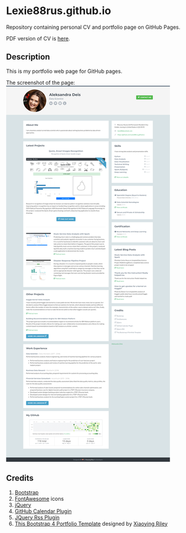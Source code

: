 # Lexie88rus.github.io
Repository containing personal CV and portfolio page on GitHub Pages.

PDF version of CV is [here](https://github.com/Lexie88rus/Lexie88rus.github.io/raw/master/assets/AleksandraDeis_CV.pdf).

## Description
This is my portfolio web page for GitHub pages.

The screenshot of the page:
![demo](https://github.com/Lexie88rus/Lexie88rus.github.io/blob/master/screenshot/portfolio%20page.png)

## Credits
1. [Bootstrap](https://getbootstrap.com/)
2. [FontAwesome](https://fortawesome.github.io/Font-Awesome/) icons
3. [jQuery](https://jquery.com/)
4. [GitHub Calendar Plugin](https://github.com/IonicaBizau/github-calendar)
5. [JQuery Rss Plugin](https://github.com/sdepold/jquery-rss)
6. [This Bootstrap 4 Portfolio Template](https://themes.3rdwavemedia.com/bootstrap-templates/resume/free-bootstrap-portfolio-theme-for-web-developers/) designed by [Xiaoying Riley](https://themes.3rdwavemedia.com)
